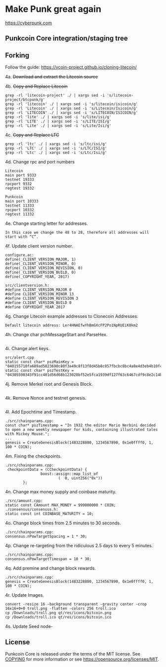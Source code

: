 Make Punk great again
=====================================


https://cyberpunk.com


Punkcoin Core integration/staging tree
------------



Forking
------------

Follow the guide:
https://vcoin-project.github.io/cloning-litecoin/

4a. ~~Download and extract the Litecoin source~~

4b. ~~Copy and Replace Litecoin~~
```
grep -rl 'litecoin-project' ./ | xargs sed -i 's/litecoin-project/btcpunk/g'
grep -rl 'litecoin' ./ | xargs sed -i 's/litecoin/isicoin/g'
grep -rl 'Litecoin' ./ | xargs sed -i 's/Litecoin/Isicoin/g'
grep -rl 'LITECOIN' ./ | xargs sed -i 's/LITECOIN/ISICOIN/g'
grep -rl 'lite' ./ | xargs sed -i 's/lite/isi/g'
grep -rl 'LITE' ./ | xargs sed -i 's/LITE/ISI/g'
grep -rl 'Lite' ./ | xargs sed -i 's/Lite/Isi/g'
```
4c. ~~Copy and Replace LTC~~
```
grep -rl 'ltc' ./ | xargs sed -i 's/ltc/isi/g'
grep -rl 'LTC' ./ | xargs sed -i 's/LTC/ISI/g'
grep -rl 'Ltc' ./ | xargs sed -i 's/Ltc/Isi/g'
```

4d. Change rpc and port numbers
```
Litecoin
main port 9333 
testnet 19333
rpcport 9332
regtest 19332
```
```
Punkcoin
main port 10333 
testnet 11333
rpcport 10332
regtest 11332
```
4e. Change starting letter for addresses.
```
In this case we change the 48 to 28, therefore all addresses will start with “C”.
```
4f. Update client version number.
```
configure.ac:
define(_CLIENT_VERSION_MAJOR, 1)
define(_CLIENT_VERSION_MINOR, 0)
define(_CLIENT_VERSION_REVISION, 0)
define(_CLIENT_VERSION_BUILD, 0)
define(_COPYRIGHT_YEAR, 2017)

src/clientversion.h:
#define CLIENT_VERSION_MAJOR 0
#define CLIENT_VERSION_MINOR 13
#define CLIENT_VERSION_REVISION 3
#define CLIENT_VERSION_BUILD 0
#define COPYRIGHT_YEAR 2017
```
4g. Change Litecoin example addresses to Clonecoin Addresses.
```
Default litecoin address: Ler4HNAEfwYhBmGXcFP2Po1NpRUEiK8km2
```
4h. Change char pchMessageStart and ParseHex.
```
```
4i. Change alert keys.
```
src/alert.cpp
static const char* pszMainKey = "040155710fa689ad5023690c80f3a49c8f13f8d45b8c857fbcbc8bc4a8e4d3eb4b10f4d4604fa08dce601aaf0f470216fe1b51850b4acf21b179c45070ac7b03a9";
static const char* pszTestKey = "04305590343f91cc401d56d68b123028bf52e5fca1939df127f63c6467cdf9c8e2c14b61104cf817d0b780da337893ecc4aaff1309e536162dabbdb45200ca2b0a";
 ```
4j. Remove Merkel root and Genesis Block.
 ``` 
 ```
4k. Remove Nonce and testnet genesis.
 ```
  ```
4l. Add Epochtime and Timestamp.
 ```
./src/chainparams.cpp:
const char* pszTimestamp = "In 1932 the editor Mario Nerbini decided to open a new weekly newspaper for kids, containing illustrated tales with Mickey Mouse.";
...
genesis = CreateGenesisBlock(1483228800, 1234567890, 0x1e0ffff0, 1, 100 * COIN);
  ```
4m. Fixing the checkpoints.
```
./src/chainparams.cpp:
 checkpointData = (CCheckpointData) {
                boost::assign::map_list_of
                        (  0, uint256("0x"))
        };
  ```
4n. Change max money supply and coinbase maturity.
```
./src/amount.cpp:
static const CAmount MAX_MONEY = 999000000 * COIN;
./consensus/consensus.h:
static const int COINBASE_MATURITY = 10;
```
4o. Change block times from 2.5 minutes to 30 seconds.
```
./src/chainparams.cpp:
consensus.nPowTargetSpacing = 1 * 30;
```
4p. Change re-targeting from the ridiculous 2.5 days to every 5 minutes.
```
./src/chainparams.cpp:
consensus.nPowTargetTimespan = 10 * 30;
```
4q. Add premine and change block rewards.
```
./src/chainparams.cpp:
genesis = CreateGenesisBlock(1483228800, 1234567890, 0x1e0ffff0, 1, 100 * COIN);
```
4r. Update Images.
```
convert -resize 16 -background transparent -gravity center -crop 16x16+0+0 troll.png -flatten -colors 256 troll.ico
cp /Downloads/troll.png qt/res/icons/bitcoin.png 
cp /Downloads/troll.ico qt/res/icons/bitcoin.ico 
```
4s. Update Seed node-


License
-------

Punkcoin Core is released under the terms of the MIT license. See [COPYING](COPYING) for more
information or see https://opensource.org/licenses/MIT.
